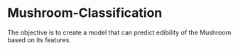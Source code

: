 # Mushroom-Classification
The objective is to create a model that can predict edibility of the Mushroom based on its features.
